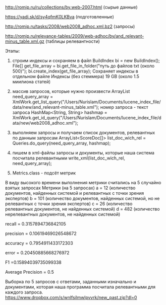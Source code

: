 http://romip.ru/ru/collections/by.web-2007.html (сырые данные)

https://yadi.sk/d/sy4qfmK0LKBva (подготовленные)

http://romip.ru/tasks/2008/web2008_adhoc.xml.bz2 (запросы)

http://romip.ru/relevance-tables/2009/web-adhoc/by/and_relevant-minus_table.xml.gz (таблицы релевантности)

Этапы: 

1) строим индексы и сохраняем в файл
        BuildIndex bi = new BuildIndex();
        File[] get_file_array = bi.get_file_in_folder("путь до файлов txt (около 500)");
        bi.create_index(get_file_array);
Сохраняет индексы в отдельном файле
Индексы (без стеммера)
19 GB (около 1.5 миилиона статей)

2)  массив запросов, которые нужно произвести
        ArrayList<String> need_query_array = XmlWork.get_list_query("/Users/Nurislam/Documents/lucene_index_file/data/new/and_relevant-minus_table.xml");
        номер запроса - текст запроса
        HashMap<String, String> hashmap = XmlWork.get_id_query("/Users/Nurislam/Documents/lucene_index_file/data/new/web2008_adhoc.xml");
  
3) выполняем запросы и получаем список документов, релевантных по данным запросам
        ArrayList<ScoreDoc[]> list_doc_wich_rel = Queries.do_query(need_query_array, hashmap);

4) пишем в xml-файлы запросы и документы, которые наша система посчитала релевантными 
        write_xml(list_doc_wich_rel, need_query_array);
  
5) Metrics.class - подсёт метрик

В виду высокого времени выполнения метрики считались на 5 случайно взятых запросах
Метрики (на 5 запросах)
a = 12 (количество документов, найденных системой и релевантных с точки зрения экспертов)
b = 101 (количество документов, найденных системой, но не релевантных с точки зрения экспертов)
c = 26 (количество релевантных документов, не найденных системой)
d = 482 (количество нерелевантных документов, не найденных системой)
 
recall = 0.3157894736842105
 
precision = 0.10619469026548672
 
accuracy = 0.7954911433172303
 
error = 0.20450885668276972
 
F1 =0.15894039735099338
 
Average Precision = 0.5

Выборка по 5 запросов с ответами, заданными изначально и документами, которая наша программа посчитала релевантными для каждого запроса.
https://www.dropbox.com/s/wnlfsilmwlpvvrk/new_past.zip?dl=0

 

 
